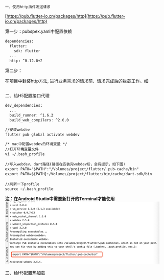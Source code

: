 ```
一、使用http插件发送请求
```

[https://pub.flutter-io.cn/packages/http](https://pub.flutter-io.cn/packages/http)

第一步：pubspex.yaml中配置依赖

```
dependencies:
  flutter:
    sdk: flutter
  ...
  http: ^0.12.0+2
```

第二步：

在项目中封装http方法, 进行业务需求的请求前、请求完成后的拦载工作。如

```

```

二、给H5配置接口代理

```
dev_dependencies:
  ...
  build_runner: ^1.6.2
  build_web_compilers: ^2.0.0
```

```
//安装webdev
flutter pub global activate webdev
```

```
/* mac中配置webdev的环境变量 */
//打开环境变量文件
vi ~/.bash_profile

//写入webdev、dart路径(路径在安装完webdev后，会有提示，如下图)
export PATH="$PATH":"/Volumes/project/flutter/.pub-cache/bin"
export PATH=${PATH}:/Volumes/project/flutter/bin/cache/dart-sdk/bin

//刷新一下profile
source ~/.bash_profile
```

**注：在Android Studio中需要新打开的Terminal才能使用**![](/assets/4433344.png)

三、给H5配置热加载


